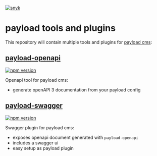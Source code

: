 [![snyk](https://snyk.io/test/github/teunmooij/payload/badge.svg)](https://snyk.io/test/github/teunmooij/payload)

# payload tools and plugins

This repository will contain multiple tools and plugins for [payload cms](https://payloadcms.com):

## [payload-openapi](./packages/openapi/README.md)

[![npm version](https://badge.fury.io/js/payload-openapi.svg)](https://badge.fury.io/js/payload-openapi)

Openapi tool for payload cms:

- generate openAPI 3 documentation from your payload config

## [payload-swagger](./packages/swagger/README.md)

[![npm version](https://badge.fury.io/js/payload-swagger.svg)](https://badge.fury.io/js/payload-swagger)

Swagger plugin for payload cms:

- exposes openapi document generated with `payload-openapi`
- includes a swagger ui
- easy setup as payload plugin
